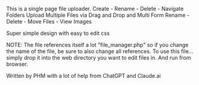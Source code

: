This is a single page file uploader.
Create - Rename - Delete - Navigate Folders
Upload Multiple Files via Drag and Drop and Multi Form
Rename - Delete - Move Files - View Images

Super simple design with easy to edit css

NOTE:
The file references itself a lot "file_manager.php" so if you change the name of the file, be sure to also change all references.
To use this file... simply drop it into the web directory you want to edit files in. And run from browser.

Written by PHM with a lot of help from ChatGPT and Claude.ai
